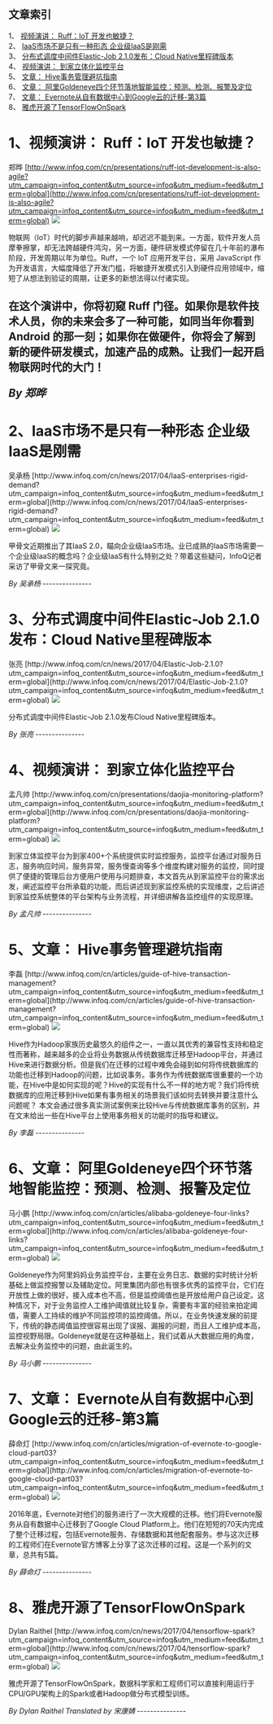 ## 文章索引
1、 <a href="#1视频演讲-ruffiot-开发也敏捷" >视频演讲： Ruff：IoT 开发也敏捷？</a><br/>
2、 <a href="#2iaas市场不是只有一种形态-企业级iaas是刚需" >IaaS市场不是只有一种形态 企业级IaaS是刚需</a><br/>
3、 <a href="#3分布式调度中间件elastic-job-210发布cloud-native里程碑版本" >分布式调度中间件Elastic-Job 2.1.0发布：Cloud Native里程碑版本</a><br/>
4、 <a href="#4视频演讲-到家立体化监控平台" >视频演讲： 到家立体化监控平台</a><br/>
5、 <a href="#5文章-hive事务管理避坑指南" >文章： Hive事务管理避坑指南</a><br/>
6、 <a href="#6文章-阿里goldeneye四个环节落地智能监控预测检测报警及定位" >文章： 阿里Goldeneye四个环节落地智能监控：预测、检测、报警及定位</a><br/>
7、 <a href="#7文章-evernote从自有数据中心到google云的迁移-第3篇" >文章： Evernote从自有数据中心到Google云的迁移-第3篇</a><br/>
8、 <a href="#8雅虎开源了tensorflowonspark" >雅虎开源了TensorFlowOnSpark</a><br/><h1 id="#title_0" >1、视频演讲： Ruff：IoT 开发也敏捷？</h1>
郑晔
[http://www.infoq.com/cn/presentations/ruff-iot-development-is-also-agile?utm_campaign=infoq_content&utm_source=infoq&utm_medium=feed&utm_term=global](http://www.infoq.com/cn/presentations/ruff-iot-development-is-also-agile?utm_campaign=infoq_content&utm_source=infoq&utm_medium=feed&utm_term=global)
<img src="http://www.infoq.com/resource/presentations/ruff-iot-development-is-also-agile/zh/mediumimage/zhengye270.jpg"/><p>物联网（IoT）时代的脚步声越来越响，却迟迟不能到来。一方面，软件开发人员摩拳擦掌，却无法跨越硬件鸿沟，另一方面，硬件研发模式停留在几十年前的瀑布阶段，开发周期以年为单位。Ruff，一个 IoT 应用开发平台，采用 JavaScript 作为开发语言，大幅度降低了开发门槛，将敏捷开发模式引入到硬件应用领域中，缩短了从想法到验证的周期，让更多的新想法得以付诸实现。

在这个演讲中，你将初窥 Ruff 门径。如果你是软件技术人员，你的未来会多了一种可能，如同当年你看到 Android 的那一刻；如果你在做硬件，你将会了解到新的硬件研发模式，加速产品的成熟。让我们一起开启物联网时代的大门！</p> <i>By  郑晔</i>
---------------
<h1 id="#title_1" >2、IaaS市场不是只有一种形态 企业级IaaS是刚需</h1>
吴承杨
[http://www.infoq.com/cn/news/2017/04/IaaS-enterprises-rigid-demand?utm_campaign=infoq_content&utm_source=infoq&utm_medium=feed&utm_term=global](http://www.infoq.com/cn/news/2017/04/IaaS-enterprises-rigid-demand?utm_campaign=infoq_content&utm_source=infoq&utm_medium=feed&utm_term=global)
<img src="http://www.infoq.com/styles/i/logo_bigger.jpg"/><p>甲骨文近期推出了其IaaS 2.0，瞄向企业级IaaS市场。业已成熟的IaaS市场需要一个企业级IaaS的概念吗？企业级IaaS有什么特别之处？带着这些疑问，InfoQ记者采访了甲骨文来一探究竟。
</p> <i>By 吴承杨</i>
---------------
<h1 id="#title_2" >3、分布式调度中间件Elastic-Job 2.1.0发布：Cloud Native里程碑版本</h1>
张亮
[http://www.infoq.com/cn/news/2017/04/Elastic-Job-2.1.0?utm_campaign=infoq_content&utm_source=infoq&utm_medium=feed&utm_term=global](http://www.infoq.com/cn/news/2017/04/Elastic-Job-2.1.0?utm_campaign=infoq_content&utm_source=infoq&utm_medium=feed&utm_term=global)
<img src="http://www.infoq.com/styles/i/logo_bigger.jpg"/><p>分布式调度中间件Elastic-Job 2.1.0发布Cloud Native里程碑版本。
</p> <i>By 张亮</i>
---------------
<h1 id="#title_3" >4、视频演讲： 到家立体化监控平台</h1>
孟凡帅
[http://www.infoq.com/cn/presentations/daojia-monitoring-platform?utm_campaign=infoq_content&utm_source=infoq&utm_medium=feed&utm_term=global](http://www.infoq.com/cn/presentations/daojia-monitoring-platform?utm_campaign=infoq_content&utm_source=infoq&utm_medium=feed&utm_term=global)
<img src="http://www.infoq.com/resource/presentations/daojia-monitoring-platform/zh/mediumimage/mengfanshuai270.jpg"/><p>到家立体监控平台为到家400+个系统提供实时监控服务，监控平台通过对服务日志，服务响应时间，服务异常，服务慢查询等多个维度构建对服务的监控，同时提供了便捷的管理后台方便用户使用与问题排查，本文首先从到家监控平台的需求出发，阐述监控平台所承载的功能，而后讲述现到家监控系统的实现维度，之后讲述到家监控系统整体的平台架构与业务流程，并详细讲解各监控组件的实现原理。</p> <i>By 孟凡帅</i>
---------------
<h1 id="#title_4" >5、文章： Hive事务管理避坑指南</h1>
李磊
[http://www.infoq.com/cn/articles/guide-of-hive-transaction-management?utm_campaign=infoq_content&utm_source=infoq&utm_medium=feed&utm_term=global](http://www.infoq.com/cn/articles/guide-of-hive-transaction-management?utm_campaign=infoq_content&utm_source=infoq&utm_medium=feed&utm_term=global)
<img src="http://www.infoq.com/resource/articles/guide-of-hive-transaction-management/zh/smallimage/change_logo.jpg"/><p>Hive作为Hadoop家族历史最悠久的组件之一，一直以其优秀的兼容性支持和稳定性而著称，越来越多的企业将业务数据从传统数据库迁移至Hadoop平台，并通过Hive来进行数据分析。但是我们在迁移的过程中难免会碰到如何将传统数据库的功能也迁移到Hadoop的问题，比如说事务。事务作为传统数据库很重要的一个功能，在Hive中是如何实现的呢？Hive的实现有什么不一样的地方呢？我们将传统数据库的应用迁移到Hive如果有事务相关的场景我们该如何去转换并要注意什么问题呢？ 本文会通过很多真实测试案例来比较Hive与传统数据库事务的区别，并在文末给出一些在Hive平台上使用事务相关的功能时的指导和建议。</p> <i>By 李磊</i>
---------------
<h1 id="#title_5" >6、文章： 阿里Goldeneye四个环节落地智能监控：预测、检测、报警及定位</h1>
马小鹏
[http://www.infoq.com/cn/articles/alibaba-goldeneye-four-links?utm_campaign=infoq_content&utm_source=infoq&utm_medium=feed&utm_term=global](http://www.infoq.com/cn/articles/alibaba-goldeneye-four-links?utm_campaign=infoq_content&utm_source=infoq&utm_medium=feed&utm_term=global)
<img src="http://www.infoq.com/resource/articles/alibaba-goldeneye-four-links/zh/smallimage/logo (34).jpg"/><p>Goldeneye作为阿里妈妈业务监控平台，主要在业务日志、数据的实时统计分析基础上做监控报警以及辅助定位。阿里集团内部也有很多优秀的监控平台，它们在开放性上做的很好，接入成本也不高，但是监控阈值也是开放给用户自己设定。这种情况下，对于业务监控人工维护阈值就比较复杂，需要有丰富的经验来拍定阈值，需要人工持续的维护不同监控项的监控阈值。所以，在业务快速发展的前提下，传统的静态阈值监控很容易出现了误报、漏报的问题，而且人工维护成本高，监控视野局限。Goldeneye就是在这种基础上，我们试着从大数据应用的角度，去解决业务监控中的问题，由此诞生的。</p> <i>By 马小鹏</i>
---------------
<h1 id="#title_6" >7、文章： Evernote从自有数据中心到Google云的迁移-第3篇</h1>
薛命灯
[http://www.infoq.com/cn/articles/migration-of-evernote-to-google-cloud-part03?utm_campaign=infoq_content&utm_source=infoq&utm_medium=feed&utm_term=global](http://www.infoq.com/cn/articles/migration-of-evernote-to-google-cloud-part03?utm_campaign=infoq_content&utm_source=infoq&utm_medium=feed&utm_term=global)
<img src="http://www.infoq.com/resource/articles/migration-of-evernote-to-google-cloud-part03/zh/smallimage/database.jpg"/><p>2016年底，Evernote对他们的服务进行了一次大规模的迁移。他们将Evernote服务从自有数据中心迁移到了Google Cloud Platform上。他们在短短的70天内完成了整个迁移过程，包括Evernote服务、存储数据和其他配套服务。参与这次迁移的工程师们在Evernote官方博客上分享了这次迁移的过程。这是一个系列的文章，总共有5篇。</p> <i>By 薛命灯</i>
---------------
<h1 id="#title_7" >8、雅虎开源了TensorFlowOnSpark</h1>
Dylan Raithel
[http://www.infoq.com/cn/news/2017/04/tensorflow-spark?utm_campaign=infoq_content&utm_source=infoq&utm_medium=feed&utm_term=global](http://www.infoq.com/cn/news/2017/04/tensorflow-spark?utm_campaign=infoq_content&utm_source=infoq&utm_medium=feed&utm_term=global)
<img src="http://www.infoq.com/styles/i/logo_bigger.jpg"/><p>雅虎开源了TensorFlowOnSpark，数据科学家和工程师们可以直接利用运行于CPU/GPU架构上的Spark或者Hadoop做分布式模型训练。</p> <i>By Dylan Raithel</i> <i> Translated by 宋康婧</i>
---------------